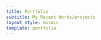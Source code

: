 ```yaml
---
title: Portfolio
subtitle: My Recent Works/projects
layout_style: mosaic
template: portfolio
---
```


